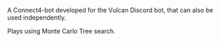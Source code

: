 A Connect4-bot developed for the Vulcan Discord bot, that can also be used independently.

Plays using Monte Carlo Tree search.
